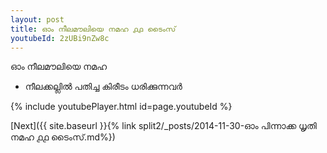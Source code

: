 ```yaml
---
layout: post
title: ഓം നീലമൗലിയെ നമഹ ൧൧ ടൈംസ്
youtubeId: 2zUBi9nZw8c
---
```

 
 
 ഓം നീലമൗലിയെ നമഹ 
 
 -  നീലക്കല്ലിൽ പതിച്ച കിരീടം ധരിക്കുന്നവർ 
 
  
 
  
 
 
 
 
 
 


{% include youtubePlayer.html id=page.youtubeId %}
 
[Next]({{ site.baseurl }}{% link  split2/_posts/2014-11-30-ഓം പിന്നാക്ക ധൃതി നമഹ ൧൧ ടൈംസ്.md%})
 
